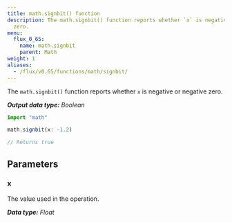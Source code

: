 ```yaml
---
title: math.signbit() function
description: The math.signbit() function reports whether `x` is negative or negative
  zero.
menu:
  flux_0_65:
    name: math.signbit
    parent: Math
weight: 1
aliases:
  - /flux/v0.65/functions/math/signbit/
---
```


The `math.signbit()` function reports whether `x` is negative or negative zero.

_**Output data type:** Boolean_

```js
import "math"

math.signbit(x: -1.2)

// Returns true
```

## Parameters

### x
The value used in the operation.

_**Data type:** Float_
